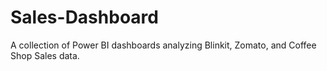 # Sales-Dashboard
A collection of Power BI dashboards analyzing Blinkit, Zomato, and Coffee Shop Sales data.
